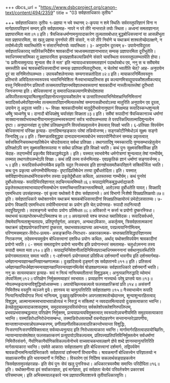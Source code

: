 +++
dbcs_url = "https://www.dsbcproject.org/canon-text/content/494/2359"
title = "03 सर्वज्ञताधिकारः तृतीयः"

+++
सर्वज्ञताधिकारः तृतीयः
१-प्रज्ञया न भवे स्थानम्
२-कृपया न शमे स्थितिः
सर्ववस्तुपरिज्ञानं विना न मार्गज्ञतापरिज्ञानं सम्यग् इति सर्वज्ञतामाह-
नापरे न परे तीरे नान्तराले तयोः स्थिता। 
अध्वनां समताज्ञानात् प्रज्ञापारमिता मता॥१॥
इति। त्रैयध्विकधर्माणामनुत्पादाकारेण तुल्यतावबोधात् बुद्धबोधिसत्त्वानां या आसन्नीभूता मता प्रज्ञापारमिता, सा खलु प्रज्ञया पुनर्नापरे तीरे संसारे, न परे तीरे निर्वाणे च यथाक्रमं शाश्वतोच्छेदलक्षणे, न तयोर्मध्येऽपि व्यवस्थितेति न संसारनिर्वाणयोः व्यवस्थिता।
३- अनुपायेन दूरत्वम्
४- उपायेनाविदूरता
सर्वज्ञताधिकाराद् व्यतिरेकनिर्देशेन श्रावकादीनां त्र्यध्वसमताज्ञानाभावात् सम्यक् प्रज्ञापारमिता दूरीभूतेति। स्वाधिगममात्रात्मिका तु प्रज्ञापारमिता कृपाप्रज्ञावैकल्यान्निर्वाणे संसारे चावस्थिता वस्त्वस्तूपलम्भतयेति ज्ञेया। 'यः प्रतीत्यसमुत्पादः शून्यता सैव ते मता' इति न्यायादध्वत्रयसमताज्ञानं पदार्थावबोध एव, ननु स च सर्वेषामेव समस्तीति कथं श्रावकबोधिसत्त्वादीनां सम्यक् प्रज्ञापारमितादूरीभावः, न चेतरेषां भवतीति चेत्? आह-
अनुपायेन दूरं सा सनिमित्तोपलम्भतः। 
उपायकौशलेनास्याः सम्यगासन्नतोदिता॥२॥
इति। मायाकारनिर्मितवस्तुनः प्रतिभासे अविदिततत्स्वरूपस्य भावाभिनिवेशिता नैःस्वाभाव्याप्रतिभास इव कल्याणमित्राद्युपायकौशलवैकल्याद् वस्तु निमित्तयोगेन प्रतिपत्तौ तत्समतापरिज्ञानमविज्ञातभावरूपाणां श्रावकादीनां नास्तीत्यतस्तेषां दूरीभावो जिनजनन्या इति। बोधिसत्त्वानां तु समाराधितकल्याणमित्रोपदेशतया अविपरीतसत्यद्वयाश्रितश्रुतादिज्ञानोत्पत्त्युपायकौशलेन च उत्सारितभावाभिनिवेशभ्रान्तिनिमित्तानां रूपादिसर्वधर्मपरिज्ञानमेव तत्समतापरिज्ञानमित्यतस्तेषां सम्यगासन्नीभावोऽस्या मातुरिति अनुपायेन एव दूरता, उपायेन तु अदूरता भवति।
५- विपक्षः
श्रावकादीनामेवं मातुर्दूरीभावेनानुष्ठानं विपक्षमाह
रूपादिस्कन्धशून्यत्वे धर्मेषु त्र्यध्वगेषु च। 
दानादौ बोधिपक्षेषु चर्यासंज्ञा विपक्षता॥३॥
इति। सर्वेषां रूपादीनां त्रैयध्विकानाञ्च धर्माणां सास्रवानास्रवोभयस्थानीयानामनुपलम्भस्वरूपाणां सर्वत्र  भावोपलम्भतया ते परपरिकल्पितात्मादिशून्यत्वेन दृष्टाः। अनुष्ठानसंज्ञा तु एतेषां प्रतिपक्षभूतानि विपर्यासप्रवृत्तत्वेन हेयत्वात् विपक्षो भवति।
६-प्रतिपक्षः
विपर्ययेण बोधिसत्त्वानां परिपक्ष इत्याह-
दानादिष्वनहङ्कारः परेषां तन्नियोजनम्। 
सङ्गकोटीनिषेधोऽयं सूक्ष्मः सङ्गो जिनादिषु॥४॥
इति। त्रिमण्डलविशुद्ध्या दानादावनात्मावबोधेन स्वपरयोर्नियोजनं सम्यक् प्रवृत्तत्वात् सर्वसक्तिनिचयस्थानप्रतिषेधेन चोपादेयत्वात् सर्वथा प्रतिपक्षः। तथागतादिषु नमस्कारादिः पुण्यसम्भारहेतुत्वेन प्रतिपक्षोऽपि सन् सूक्ष्मसक्तिरूपतया न सर्वथा प्रतिपक्ष इति विपक्षो भवति।
कथं पुनः सुक्ष्मसक्तिर्विपक्ष इति चेदाह-
तद्गाम्भीर्यं प्रकृत्यैव विवेकाद्धर्मपद्धतेः।
इति। यस्मात् स्वभावेनैव धर्मगोत्राणां शून्यत्वात् तेषां गाम्भीर्यम्, तस्मात् तथागतोपलम्भोऽपि विपक्षः।
कथं तर्हि तस्य वर्जनमित्याह-
एवप्रकृतिकं ज्ञानं धर्माणां सङ्गवर्जनम्॥५॥
इति। रूपादिसर्वधर्माणामेकैव प्रकृतिः यदुत निःस्वभाव इति ज्ञानज्ञेयसमतैकपरिज्ञाने सक्तिर्वर्जिता भवति।
कथ पुनः प्रकृत्या धर्मगाम्भीर्यमित्याह-
दृष्टादिप्रतिषेधेन तस्या दुर्बोधतोदिता।
इति। यस्मात् सर्वविज्ञानोपलव्धार्थनिराकरणेन तस्याः प्रकृतेर्दुर्बोधता कथिता, अतस्तस्या गाम्भीर्यम्। 
कथं पुनरेवं दुर्बोधतेत्याह-
रूपादिभिरविज्ञानात् तदचिन्त्यत्वमिष्यते॥६॥
रूपाद्यावेणिकबुद्धधर्माद्याकारैः प्रकृतेस्तथतास्वाभाव्यादनभिसम्बोधेन यस्माच्चिन्तातिक्रान्तत्वमिष्यते, अतोऽस्या दुर्बोधतेति यावत्।
विपक्षादि एवमभिधाय उपसंहारमाह-
एवं कृत्वा यथोक्तो वै ज्ञेयः सर्वज्ञतानते। 
अयं विभागो निःशेषो विपक्षप्रतिपक्षयोः॥७॥
इति। सर्वज्ञताधिकारे यथोक्तनयेन यथाक्रमं श्रावकबोधिसत्त्वादीनां विपक्षप्रतिपक्षयोरयं प्रभेदोऽवसातव्यः।
७-प्रयोगः
विपक्षादि एवमभिधाय तयोर्विभावनायां कः प्रयोग इति चेत् प्रयोगमाह-
रूपादौ तदनित्यादौ तदपूरिप्रपूरयोः। 
तदसङ्गत्वे चर्यायाः प्रयोगः प्रतिषेधतः॥८॥
अविकारो न कर्त्ता च प्रयोगो दुष्करस्त्रिधा। 
यथाभव्यं फलप्राप्तेरबन्ध्योऽभिमतश्च सः॥९॥
अपरप्रत्ययो यश्च सप्तधा ख्यातिवेदकः।
रूपादिसर्वधर्माः, तेषामेवानित्यताशून्यतादयः, प्रतिपूर्णापूर्णता, असङ्गः, अन्यथाऽविकारः, अकर्तृत्वम्, त्रिसर्वज्ञतात्मकानां यथाक्रमं उद्देशप्रयोगकारित्राणां दुष्करता, यथाभव्यफलप्राप्त्या अवन्ध्यता, परप्रत्ययानिर्गामित्वम्, परिणामसमाहार-विरोध-प्रत्यय- असङ्क्रान्ति-निराधार- अकारकात्मक- सप्तख्यातिसिद्धपरिज्ञानस्य निराकरणम्, तदेवमन्वयमुखेन बोधिसत्त्वानां दशविधः प्रयोगः कथितः, अर्थाद् यथोक्तविपर्ययेण श्रावकादीनां प्रयोगो भवति।
८- समता
समताद्वारेण प्रयोगो भावनीय इति प्रयोगानन्तरं समतामाह-
चतुर्धाऽमनना तस्य रूपादौ समता मता॥१०॥
इति। रूपाद्यभिनिवेशनीलादिनिमित्तप्रपञ्चाधिगममननानां सर्वथानुपलब्धिरिति प्रयोगसमतात्वात् समता भवति।
९-दर्शनमार्गः
प्रयोगसमतां प्रतिविध्य दर्शनमार्गो भावनीय इति दर्शनमार्गमाह-
धर्मज्ञानान्वयज्ञानक्षान्तिज्ञानक्षणात्मकः। 
दुःखादिसत्ये दृङ्मार्ग एष सर्वज्ञतानये॥११॥
इति। प्रतिसत्यं धर्मज्ञानक्षान्तिर्धर्मज्ञानमन्वयज्ञानक्षान्तिरन्वयज्ञानमित्येवं षोडशक्षणात्मकः सर्वज्ञताधिकारे दर्शनमार्गो भवति।
ननु कः सत्यस्याकार इत्याह-
रूपं न नित्यं नानित्यमतीतान्तं विशुद्धकम्। 
अनुत्पन्नानिरुद्धादि व्योमाभं लेपवर्जितम्॥१२॥
परिग्रहेण निर्मुक्तमव्याहारं स्वभावतः। 
प्रव्याहारेण नास्यार्थः परेषु प्राप्तये यतः॥१३॥
नोपलम्भकृदत्यन्तविशुद्धिर्व्याध्यसम्भवः। 
अपायोच्छित्त्यकल्पत्वे फलसाक्षात्क्रियां प्रति॥१४॥
असंसर्गो निमित्तैश्च वस्तुनि व्यञ्जने द्वये। 
ज्ञानस्य या चानुत्पत्तिरिति सर्वज्ञताक्षणाः॥१५॥
नैःस्वाभाव्येन रूपादि नित्यानित्यवियोगान्न नित्यं नानित्यम्, दुःखादुःखविगमत्वेन अपगतशाश्वतोच्छेदान्तम्, शून्याशून्यरहितत्वाद् विशुद्धम्, आत्मानात्मस्वभावाभावान्नोत्पन्नं न निरुद्धं न संक्लिष्टं न व्यवदातमित्यादयो दुःखसत्याकारा भवन्ति।
हेत्वहेतुतुच्छत्वादाकाशसदृशम्, समुदयासमुदयविसंयोगात् सर्वक्लेशोपक्लेशनिरुपलिप्तम्, प्रभवाप्रभवासम्बद्धत्वात् परिग्रहेण निर्मुक्तम्, प्रत्ययाप्रत्ययविमुक्तत्वात् स्वरूपतोऽवचनीयमिति समुदयसत्याकारा भवन्ति।
यस्मान्निरोधानिरोधेनासम्बन्धः, तस्मान्निरोधसत्यार्थो वचनोदाहरणेन सन्तानान्तरेऽप्रापणीयः, शान्ताशान्ताभावान्नोपलम्भकरणम्, प्रणीताप्रणीतविकलत्वादतिक्रान्तोभयान्ता विशुद्धिः, निःसरणानिःसरणविविक्तत्वात् सर्वव्याध्यनुत्पाद इति निरोधसत्याकारा भवन्ति।
मार्गामार्गरहितत्वादपायोच्छित्तिः, न्यायान्यायासंश्लेषात् फलसाक्षात्करणं प्रत्युपायोऽविकल्पत्वम्, प्रतिपत्त्यप्रतिपत्तिविनिर्मुक्तत्वेन सर्वधर्माणां निमित्तैरसंसर्गः, नैर्याणिकानैर्याणिकविकल्पत्वेनोभये वाच्यवाचकभावलक्षणे ज्ञेये शब्दे ज्ञानस्यानुत्पत्तिरिति मार्गसत्याकारा भवन्ति।
एवमेते आकाराः सर्वज्ञताक्षणा इति बोधिसत्त्वानां दर्शमार्गः, तद्विपर्ययेण श्रावकदीनामनित्यादिभिराकारैः सर्वज्ञतायां  दर्शनमार्गो विभावनीयः। श्रावकमार्गो बोधिसत्त्वेन परिज्ञातव्यो न साक्षात्करणीय इति भावनामार्गो न निर्दिष्टः।
विस्तरेण एवं निर्दिश्य सकलार्थसङ्ग्राहकत्वेन त्रिसर्वज्ञतामुपसंहरन्नाह-
इति सेयं पुनः सेयं खलु पुनस्त्रिधा। 
अधिकारत्रयस्यैषा समाप्तिः परिदीपिता॥१६॥
इति। यथोक्तनीत्या इयं सर्वाकारज्ञता, इयं मार्गज्ञता, इयं सर्वज्ञता चेत्येवं परिवर्तत्रयेण प्रकारत्रयं परिसमाप्तम्।
इति अभिसमयालङ्कारे नाम प्रज्ञापारमिताशास्त्रे तृतीयाधिकारवृत्तिः।
